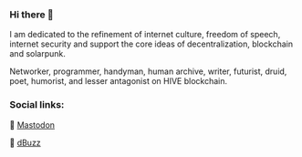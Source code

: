 ### Hi there 👋

I am dedicated to the refinement of internet culture, freedom of speech, internet security and support the core ideas of decentralization, blockchain and solarpunk. 



Networker, programmer, handyman, human archive, writer, futurist, druid, poet, humorist, and lesser antagonist on HIVE blockchain.

### Social links: 

💬 [Mastodon](https://gladtech.social/@aschatria)

💬 [dBuzz](https://d.buzz/profile/@aschatria)
<!--
**aschatria/aschatria** is a ✨ _special_ ✨ repository because its `README.md` (this file) appears on your GitHub profile.

Here are some ideas to get you started:

- 🔭 I’m currently working on ...
- 🌱 I’m currently learning ...
- 👯 I’m looking to collaborate on ...
- 🤔 I’m looking for help with ...
- 💬 Ask me about ...
- 📫 How to reach me: ...
- 😄 Pronouns: ...
- ⚡ Fun fact: ...
-->
